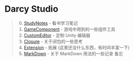 # Darcy Studio

> 0. [StudyNotes] - 看书学习笔记
> 1. [GameComponent] - 游戏中用到的一些组件工具
> 2. [CustomEditor] - 定制 Unity 编辑器
> 3. [Closure] - 关于闭包的一些思考
> 4. [Extension] - 拓展 (这里还没什么东西，有时间丰富一下)
> 5. [MarkDown] - 关于 MarkDown 用法的一些记录 备忘

[StudyNotes]: StudyNotes/README.md

[CustomEditor]: CustomEditor/README.md

[Closure]: Closure

[GameComponent]: GameComponent/README.md

[Extension]: Extension

[MarkDown]: MarkDown/ExampleMarkDown.md
